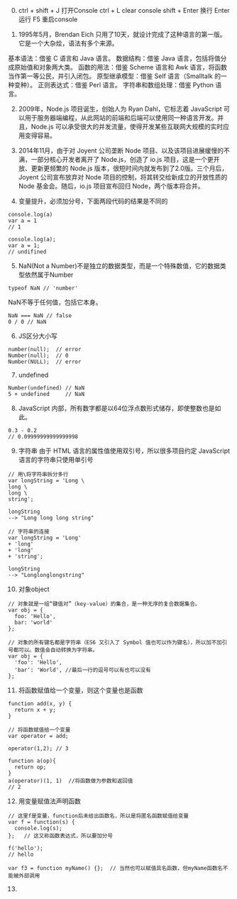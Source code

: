 0. ctrl + shift + J 打开Console
   ctrl + L         clear console
   shift + Enter    换行
   Enter            运行
   F5               重启console

1. 1995年5月，Brendan Eich 只用了10天，就设计完成了这种语言的第一版。它是一个大杂烩，语法有多个来源。

基本语法：借鉴 C 语言和 Java 语言。
数据结构：借鉴 Java 语言，包括将值分成原始值和对象两大类。
函数的用法：借鉴 Scheme 语言和 Awk 语言，将函数当作第一等公民，并引入闭包。
原型继承模型：借鉴 Self 语言（Smalltalk 的一种变种）。
正则表达式：借鉴 Perl 语言。
字符串和数组处理：借鉴 Python 语言。

2. 2009年，Node.js 项目诞生，创始人为 Ryan Dahl，它标志着 JavaScript 可以用于服务器端编程，从此网站的前端和后端可以使用同一种语言开发。并且，Node.js 可以承受很大的并发流量，使得开发某些互联网大规模的实时应用变得容易。

3. 2014年11月，由于对 Joyent 公司垄断 Node 项目、以及该项目进展缓慢的不满，一部分核心开发者离开了 Node.js，创造了 io.js 项目，这是一个更开放、更新更频繁的 Node.js 版本，很短时间内就发布到了2.0版。三个月后，Joyent 公司宣布放弃对 Node 项目的控制，将其转交给新成立的开放性质的 Node 基金会。随后，io.js 项目宣布回归 Node，两个版本将合并。

4. 变量提升，必须加分号，下面两段代码的结果是不同的
```
console.log(a)
var a = 1
// 1
```
```
console.log(a);
var a = 1;
// undifined
```

5. NaN(Not a Number)不是独立的数据类型，而是一个特殊数值，它的数据类型依然属于Number
```
typeof NaN // 'number'
```
NaN不等于任何值，包括它本身。
```
NaN === NaN // false
0 / 0 // NaN
```

6. JS区分大小写
```
number(null);  // error
Number(null);  // 0
Number(NULL);  // error
```

7. undefined
```
Number(undefined) // NaN
5 + undefined     // NaN
```

8. JavaScript 内部，所有数字都是以64位浮点数形式储存，即使整数也是如此。
```
0.3 - 0.2 
// 0.09999999999999998
```

9. 字符串
由于 HTML 语言的属性值使用双引号，所以很多项目约定 JavaScript 语言的字符串只使用单引号
```
// 用\将字符串拆分多行
var longString = 'Long \
long \
long \
string';

longString
--> "Long long long string"
```
```
// 字符串的连接
var longString = 'Long'
+ 'long'
+ 'long'
+ 'string';

longString
--> "Longlonglongstring"
```
10. 对象object
```
// 对象就是一组“键值对”（key-value）的集合，是一种无序的复合数据集合。
var obj = {
  foo: 'Hello',
  bar: 'world'
};

// 对象的所有键名都是字符串（ES6 又引入了 Symbol 值也可以作为键名），所以加不加引号都可以。数值会自动转换为字符串。
var obj = {
  'foo': 'Hello',
  'bar': 'World', //最后一行的逗号可以有也可以没有
};
```

11. 将函数赋值给一个变量，则这个变量也是函数
```
function add(x, y) {
  return x + y;
}

// 将函数赋值给一个变量
var operator = add;

operator(1,2); // 3

function a(op){
  return op;
}
a(operator)(1, 1)  //将函数做为参数和返回值
// 2
```

12. 用变量赋值法声明函数
```
// 这里f是变量，function后未给出函数名，所以是将匿名函数赋值给变量
var f = function(s) {   
  console.log(s);
};   // 这又称函数表达式，所以要加分号

f('hello');
// hello

var f3 = function myName() {};  // 当然也可以赋值具名函数，但myName函数名不能被外部调用
```

13. 


